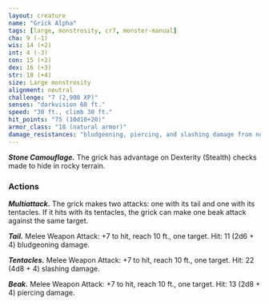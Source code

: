 ```yaml
---
layout: creature
name: "Grick Alpha"
tags: [large, monstrosity, cr7, monster-manual]
cha: 9 (-1)
wis: 14 (+2)
int: 4 (-3)
con: 15 (+2)
dex: 16 (+3)
str: 18 (+4)
size: Large monstrosity
alignment: neutral
challenge: "7 (2,900 XP)"
senses: "darkvision 60 ft."
speed: "30 ft., climb 30 ft."
hit_points: "75 (10d10+20)"
armor_class: "18 (natural armor)"
damage_resistances: "bludgeoning, piercing, and slashing damage from nonmagical weapons"
---
```


***Stone Camouflage.*** The grick has advantage on Dexterity (Stealth) checks made to hide in rocky terrain.

### Actions

***Multiattack.*** The grick makes two attacks: one with its tail and one with its tentacles. If it hits with its tentacles, the grick can make one beak attack against the same target.

***Tail.*** Melee Weapon Attack: +7 to hit, reach 10 ft., one target. Hit: 11 (2d6 + 4) bludgeoning damage.

***Tentacles.*** Melee Weapon Attack: +7 to hit, reach 10 ft., one target. Hit: 22 (4d8 + 4) slashing damage.

***Beak.*** Melee Weapon Attack: +7 to hit, reach 10 ft., one target. Hit: 13 (2d8 + 4) piercing damage.